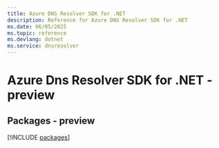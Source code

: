 ```yaml
---
title: Azure DNS Resolver SDK for .NET
description: Reference for Azure DNS Resolver SDK for .NET
ms.date: 06/05/2025
ms.topic: reference
ms.devlang: dotnet
ms.service: dnsresolver
---
```

# Azure Dns Resolver SDK for .NET - preview
## Packages - preview
[!INCLUDE [packages](dns-resolver-index.md)]